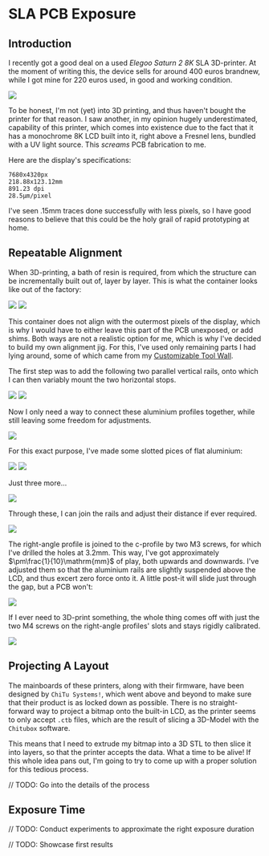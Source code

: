 # SLA PCB Exposure

## Introduction

I recently got a good deal on a used *Elegoo Saturn 2 8K* SLA 3D-printer. At the moment of writing this, the device sells for around 400 euros brandnew, while I got mine for 220 euros used, in good and working condition.

<img src="/img/sla_pcb_exposure__1.jpg" class="third-width-image"/>

To be honest, I'm not (yet) into 3D printing, and thus haven't bought the printer for that reason. I saw another, in my opinion hugely underestimated, capability of this printer, which comes into existence due to the fact that it has a monochrome 8K LCD built into it, right above a Fresnel lens, bundled with a UV light source. This *screams* PCB fabrication to me.

Here are the display's specifications:

```
7680x4320px
218.88x123.12mm
891.23 dpi
28.5µm/pixel
```

I've seen $.15\mathrm{mm}$ traces done successfully with less pixels, so I have good reasons to believe that this could be the holy grail of rapid prototyping at home.

## Repeatable Alignment

When 3D-printing, a bath of resin is required, from which the structure can be incrementally built out of, layer by layer. This is what the container looks like out of the factory:

<img src="/img/sla_pcb_exposure__2.jpg" class="half-width-image"/>

<img src="/img/sla_pcb_exposure__3.jpg" class="half-width-image"/>

This container does not align with the outermost pixels of the display, which is why I would have to either leave this part of the PCB unexposed, or add shims. Both ways are not a realistic option for me, which is why I've decided to build my own alignment jig. For this, I've used only remaining parts I had lying around, some of which came from my [Customizable Tool Wall](./customizable_tool_wall.md).

The first step was to add the following two parallel vertical rails, onto which I can then variably mount the two horizontal stops.

<img src="/img/sla_pcb_exposure__4.jpg" class="half-width-image"/>

<img src="/img/sla_pcb_exposure__5.jpg" class="half-width-image"/>

Now I only need a way to connect these aluminium profiles together, while still leaving some freedom for adjustments.

<img src="/img/sla_pcb_exposure__6.jpg" class="half-width-image"/>

For this exact purpose, I've made some slotted pices of flat aluminium:

<img src="/img/sla_pcb_exposure__7.jpg" class="half-width-image"/>

<img src="/img/sla_pcb_exposure__8.jpg" class="half-width-image"/>

Just three more...

<img src="/img/sla_pcb_exposure__9.jpg" class="half-width-image"/>

Through these, I can join the rails and adjust their distance if ever required.

<img src="/img/sla_pcb_exposure__10.jpg" class="half-width-image"/>

The right-angle profile is joined to the c-profile by two M3 screws, for which I've drilled the holes at $3.2\mathrm{mm}$. This way, I've got approximately $\pm\frac{1}{10}\mathrm{mm}$ of play, both upwards and downwards. I've adjusted them so that the aluminium rails are slightly suspended above the LCD, and thus excert zero force onto it. A little post-it will slide just through the gap, but a PCB won't:

<img src="/img/sla_pcb_exposure__11.jpg" class="half-width-image"/>

If I ever need to 3D-print something, the whole thing comes off with just the two M4 screws on the right-angle profiles' slots and stays rigidly calibrated.

<img src="/img/sla_pcb_exposure__12.jpg" class="half-width-image"/>

## Projecting A Layout

The mainboards of these printers, along with their firmware, have been designed by `ChiTu Systems!`, which went above and beyond to make sure that their product is as locked down as possible. There is no straight-forward way to project a bitmap onto the built-in LCD, as the printer seems to only accept `.ctb` files, which are the result of slicing a 3D-Model with the `Chitubox` software.

This means that I need to extrude my bitmap into a 3D STL to then slice it into layers, so that the printer accepts the data. What a time to be alive! If this whole idea pans out, I'm going to try to come up with a proper solution for this tedious process.

// TODO: Go into the details of the process

## Exposure Time

// TODO: Conduct experiments to approximate the right exposure duration

// TODO: Showcase first results